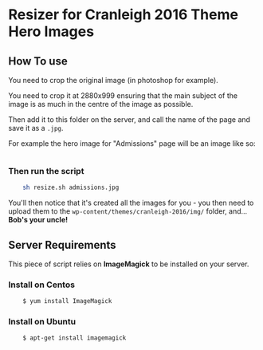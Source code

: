 # Resizer for Cranleigh 2016 Theme Hero Images
## How To use
You need to crop the original image (in photoshop for example). 

You need to crop it at 2880x999 ensuring that the main subject of the image is as much in the centre of the image as possible.

Then add it to this folder on the server, and call the name of the page and save it as a `.jpg`. 

For example the hero image for "Admissions" page will be an image like so:
``` admissions.jpg
```
	

### Then run the script
```sh
	sh resize.sh admissions.jpg
```

You'll then notice that it's created all the images for you - you then need to upload them to the `wp-content/themes/cranleigh-2016/img/` folder, and... **Bob's your uncle!** 

## Server Requirements
This piece of script relies on **ImageMagick** to be installed on your server. 

### Install on Centos
```sh
	$ yum install ImageMagick
```

### Install on Ubuntu
```sh
	$ apt-get install imagemagick
```
